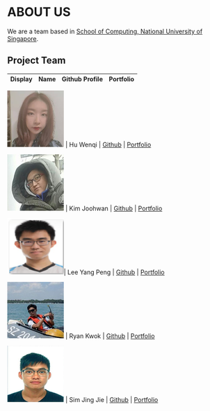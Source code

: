# ABOUT US

We are a team based in [School of Computing, National University of Singapore](http://www.comp.nus.edu.sg/).

## Project Team

Display | Name | Github Profile | Portfolio
----------|:------:|:--------------:|:---------:

![Hu Wen Qi](team/hwq_pic.png) | Hu Wenqi | [Github](https://github.com/Vinci-Hu) | [Portfolio](team/wenqihu.md)

![Kim Joohwan](team/jw_pic.png) | Kim Joohwan | [Github](https://github.com/joohwan58) | [Portfolio](team/joohwan.md)

![Lee Yang Peng](team/lyp_pic.png)| Lee Yang Peng | [Github](https://github.com/Leeyp) | [Portfolio](team/leeyp.md)

![Ryan Kwok](team/kwokyto_pic.jpg) | Ryan Kwok | [Github](https://github.com/kwokyto) | [Portfolio](team/kwokyto.md)

![Sim Jing Jie](team/sjj_pic.png) | Sim Jing Jie | [Github](https://github.com/SimJJ96/) | [Portfolio](team/simjingjie.md)
